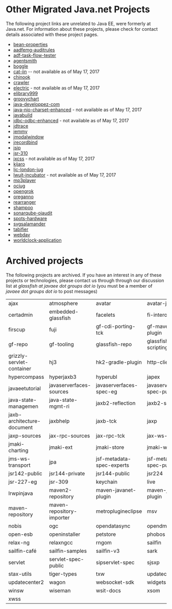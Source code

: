 # Other Migrated Java.net Projects

The following project links are unrelated to Java EE, were formerly at Java.net. For information about these projects, please 
check for contact details associated with these project pages.

* [bean-properties](http://github.com/vprise)
* [aadfemg-auditrules](http://bitbucket.org/adfauditrules/adfauditrules)
* [adf-task-flow-tester](http://github.com/adfemg/task-flow-tester)
* [agentsmith](http://github.com/ffissore/agentsmith)
* [boggle](http://github.com/intere/boggle)
* [cat-iin](http://reggaefab.free.fr/catiin/) -- not available as of May 17, 2017
* [chinook](http://montgomerylab.stanford.edu)
* [crawler](http://crawler.torunski.com/red.htm)
* [electric](http://savannah.gnu.org/electric) - not available as of May 17, 2017
* [elibrary999](http://elibrary999.sourceforge.net)
* [groovychart](http://github.com/davetcc/groovychart)
* [java-developpez-com](http://java.developpez.com/)
* [java-nio-charset-enhanced](http://jugkoeln.de/java-nio-charset-enhanced) - not available as of May 17, 2017
* [javabuild](http://javabuild.github.io/)
* [jdbc-odbc-enhanced](http://jugkoeln.de/JDBC-ODBC-enhanced) - not available as of May 17, 2017
* [jdtrace](http://github.com/amithur/jdtrace.git)
* [jemmy](http://hg.openjdk.java.net/code-tools/jemmy/v2/)
* [jmodalwindow](http://freedumbytes.bitbucket.io/jmodalwindow.xhtml)
* [jrecordbind](http://jrecordbind.org/)
* [jsip](http://github.com/usnistgov/jsip)
* [jsr-310](http://hgithub.com/ThreeTen/threeten)
* [jxcss](http://xrrocha.net/jxcss) - not available as of May 17, 2017
* [kijaro](http://github.com/jodastephen/kijaro)
* [ljc-london-jug](http://community.oracle.com/docs/DOC-993612)
* [lwuit-incubator](http://github.com/lwuit-incubator) - not available as of May 17, 2017
* [mp3player](http://github.com/sonya-oracle/testing)
* [ocjug](http://www.meetup.com/Orange-County-Java-Users-Group-OCJUG/)
* [opengrok](http://github.com/OpenGrok/OpenGrok/)
* [oreganno](http://montgomerylab.stanford.edu)
* [rearranger](http://github.com/DaveKriewall/Rearranger)
* [shampoo](http://bitbucket.org/ddc_r/shampoo)
* [sonarqube-ojaudit](http://github.com/adfemg/sonarqube-ojaudit)
* [spots-hardware](http://theexperimenter.org/spot)
* [svgsalamander](http://github.com/blackears/svgSalamander/wiki)
* [tabifier](http://github.com/DaveKriewall/Tabifier)
* [webdav](http://gitlab.com/headcrashing/webdav-jaxrs)
* [worldclock-application](http://github.com/lhochet/worldclock)

# Archived projects

The following projects are archived. If you have an interest in any of these projects or technologies, please contact us through through 
our discussion list at *glassfish at javaee dot groups dot io* (you must be a member of *javaee dot groups dot io* to post messages)

|       |       |       |       |
|:------|:------|:------|:------|
|ajax|atmosphere|avatar|avatar-js|
|certadmin|embedded-glassfish|facelets|fi-interop|
|firscup|fuji|gf-cdi-porting-tck|gf-maven-plugin|
|gf-repo|gf-tooling|glassfish-repo|glassfish-scripting|
|grizzly-servlet-container|hj3|hk2-gradle-plugin|http-client|
|hypercompass|hyperjaxb3|hyperubl|japex|
|javaeetutorial|javaserverfaces-sources|javaserverfaces-spec-eg|javaserverfaces-spec-public|
|java-state-managemen|java-state-mgmt-ri|jaxb2-reflection|jaxb2-sources|
|jaxb-architecture-document|jaxbhelp|jaxb-tck|jaxp|
|jaxp-sources|jax-rpc-sources|jax-rpc-tck|jax-ws-sources|
|jmaki-charting|jmaki-ext|jmaki-store|jmaki-webtop|
|jms-ws-transport|jpa|jsf-metadata-spec-experts|jsf-metadata-spec-public|
|jsr142-public|jsr144-private|jsr144-public|jsr224|
|jsr-227-eg|jsr-309|keychain|live|
|lrwpinjava|maven2-repository|maven-javanet-plugin|maven-jaxb1-plugin|
|maven-repository|maven-repository-importer|metroplugineclipse|msv|
|nobis|ogc|opendatasync|opendmk|
|open-esb|openinstaller|petstore|phobos|
|relax-ng|relaxngcc|rngom|sailfin|
|sailfin-café|sailfin-samples|sailfin-v3|sark|
|servlet|servlet-spec-public|sipservlet-spec|sjsxp|
|stax-utils|tiger-types|txw|updatecenter|
|updatecenter2|wagon|websocket-sdk|widgets|
|winsw|wiseman|wsit-docs|xsom|
|xwss|  |
